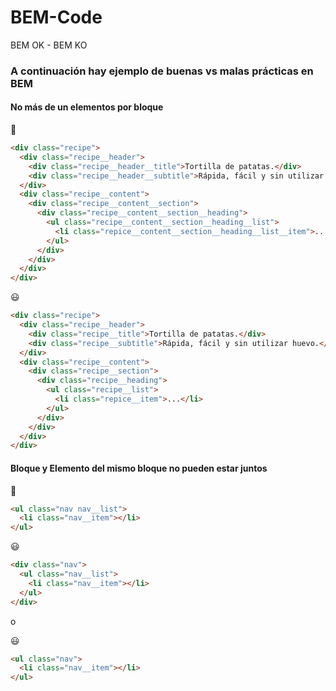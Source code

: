 # BEM-Code
BEM OK - BEM KO

### A continuación hay ejemplo de buenas vs malas prácticas en BEM

#### No más de un elementos por bloque


:see_no_evil:
```html
<div class="recipe">
  <div class="recipe__header">
    <div class="recipe__header__title">Tortilla de patatas.</div>
    <div class="recipe__header__subtitle">Rápida, fácil y sin utilizar huevo.</div>
  </div>
  <div class="recipe__content">
    <div class="recipe__content__section">
      <div class="recipe__content__section__heading">
        <ul class="recipe__content__section__heading__list">
          <li class="repice__content__section__heading__list__item">...</li>
        </ul>
      </div>
    </div>
  </div>
</div>
```
:smiley:
```html
<div class="recipe">
  <div class="recipe__header">
    <div class="recipe__title">Tortilla de patatas.</div>
    <div class="recipe__subtitle">Rápida, fácil y sin utilizar huevo.</div>
  </div>
  <div class="recipe__content">
    <div class="recipe__section">
      <div class="recipe__heading">
        <ul class="recipe__list">
          <li class="repice__item">...</li>
        </ul>
      </div>
    </div>
  </div>
</div>
```



#### Bloque y Elemento del mismo bloque no pueden estar juntos

:see_no_evil:
```html
<ul class="nav nav__list">
  <li class="nav__item"></li>
</ul>
```

:smiley:
```html
<div class="nav">
  <ul class="nav__list">
    <li class="nav__item"></li>
  </ul>
</div>
```

o

:smiley:
```html
<ul class="nav">
  <li class="nav__item"></li>
</ul>
```
